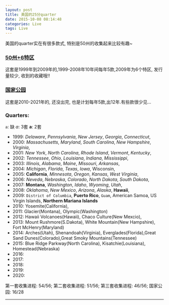 ```yaml
---
layout: post
title: 美国的25分quarter
date: 2015-10-08 08:14:48
categories: Live
tags: Live
---
```


美国的quarter实在有很多款式, 特别是50州的收集起来比较有趣~

### [50州+6特区](https://zh.wikipedia.org/wiki/%E7%BE%8E%E5%9B%BD50%E5%B7%9E25%E7%BE%8E%E5%88%86%E7%BA%AA%E5%BF%B5%E5%B8%81) 

这套是1999年到2009年的,1999-2008年10年间每年5款,2009年为6个特区, 发行量较少, 收到的收藏哦!! 

### [国家公园](https://zh.wikipedia.org/wiki/%E7%BE%8E%E5%9B%BD%E7%BE%8E%E4%B8%BD%E5%9B%BD%E5%AE%B6%E5%85%AC%E5%9B%AD25%E7%BE%8E%E5%88%86%E7%BA%AA%E5%BF%B5%E5%B8%81)

这套是2010-2021年的, 还没出完, 也是计划每年5款,出12年.有些款很少见...



### Quarters:

`a`: 缺
*a*: 3套
**a**: 2套

- 1999: *Delaware*, *Pennsylvania*, *New Jersey*, *Georgia*, *Connecticut*, 
- 2000: *Massachusetts*, *Maryland*, *South Carolina*, *New Hampshire*, *Virginia*, 
- 2001: *New York*, *North Carolina*, *Rhode Island*, *Vermont*, *Kentucky*, 
- 2002: *Tennessee*, *Ohio*, *Louisiana*, *Indiana*, *Mississippi*,
- 2003: *Illinois*, *Alabama*, *Maine*, *Missouri*, *Arkansas*,
- 2004: *Michigan*, *Florida*, *Texas*, *Iowa*, Wisconsin, 
- 2005: **California**, *Minnesota*, *Oregon*, *Kansas*, *West Virginia*,
- 2006: *Neveda*, *Nebraska*, *Colorado*, *North Dakota*, *South Dakota*,
- 2007: **Montana**, *Washington*, *Idaho*, *Wyoming*, *Utah*,
- 2008: *Oklahoma*, *New Mexico*, *Arizona*, *Alaska*, **Hawaii**,
- 2009: `District of Columbia`, **Puerto Rico**, `Guam`, American Samoa, US Virgin Islands, **Northern Mariana Islands**
- 2010: Yosemite(California),
- 2011: Glacier(Montana), Olympic(Washington)
- 2012: Hawaii Volcanoes(Hawaii), Chaco Culture(New Mexcio), 
- 2013: Mount Rushmore(S.Dakota), White Mountain(New Hampshire), Fort McHenry(Maryland)
- 2014: Arches(Utah), Shenandoah(Virginia), Everglades(Florida),Great Sand Dunes(Colorado),Great Smoky Mountains(Tennessee)
- 2015: Blue Ridge Parkway(North Carolina), Kisatchie(Louisiana), Homestead(Nebraska)
- 2016: 
- 2017: 
- 2018: 
- 2019: 
- 2020: 

第一套收集进程: 54/56; 
第二套收集进程: 51/56;
第三套收集进程: 46/56;
国家公园: 16/28

------
